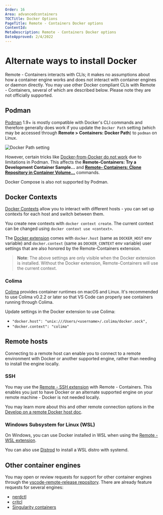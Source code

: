 ```yaml
---
Order: 16
Area: advancedcontainers
TOCTitle: Docker Options
PageTitle: Remote - Containers Docker options
ContentId:
MetaDescription: Remote - Containers Docker options
DateApproved: 2/4/2022
---
```


# Alternate ways to install Docker

Remote - Containers interacts with CLIs; it makes no assumptions about how a container engine works and does not interact with container engines or daemon directly. You may use other Docker compliant CLIs with Remote - Containers, several of which are described below. Please note they are not officially supported.

## Podman

[Podman](https://podman.io/) 1.9+ is mostly compatible with Docker's CLI commands and therefore generally does work if you update the `Docker Path` setting (which may be accessed through **Remote > Containers: Docker Path**) to `podman` on Linux.

![Docker Path setting](images/platform-options/docker-path-setting.png)

However, certain tricks like [Docker-from-Docker do not work](https://github.com/containers/libpod/issues/4056#issuecomment-535511841) due to limitations in Podman. This affects the **Remote-Containers: Try a Development Container Sample...** and **[Remote- Containers: Clone Repository in Container Volume...](/docs/remote/containers.md#quick-start-open-a-git-repository-or-github-pr-in-an-isolated-container-volume)** commands.

Docker Compose is also not supported by Podman.

## Docker Contexts

[Docker Contexts](https://docs.docker.com/engine/context/working-with-contexts/) allow you to interact with different hosts - you can set up contexts for each host and switch between them.

You create new contexts with `docker context create`. The current context can be changed using `docker context use <context>`.

The [Docker extension](https://marketplace.visualstudio.com/items?itemName=ms-azuretools.vscode-docker) comes with `docker.host` (same as `DOCKER_HOST` env variable) and `docker.context` (same as `DOCKER_CONTEXT` env variable) user settings that are also honored by the Remote-Containers extension.

> **Note**: The above settings are only visible when the Docker extension is installed. Without the Docker extension, Remote-Containers will use the current context.

### Colima

[Colima](https://github.com/abiosoft/colima) provides container runtimes on macOS and Linux. It's recommended to use Colima v0.2.2 or later so that VS Code can properly see containers running through Colima.

Update settings in the Docker extension to use Colima:
* `"docker.host": "unix:///Users/<username>/.colima/docker.sock",`
* `"docker.context": "colima"`

## Remote hosts

Connecting to a remote host can enable you to connect to a remote environment with Docker or another supported engine, rather than needing to install the engine locally.

### SSH
You may use the [Remote - SSH extension](https://marketplace.visualstudio.com/items?itemName=ms-vscode-remote.remote-ssh) with Remote - Containers. This enables you just to have Docker or an alternate supported engine on your remote machine - Docker is not needed locally.

You may learn more about this and other remote connection options in the [Develop on a remote Docker host doc](https://code.visualstudio.com/remote/advancedcontainers/develop-remote-host#_connect-using-docker-contexts).

### Windows Subsystem for Linux (WSL)
On Windows, you can use Docker installed in WSL when using the [Remote - WSL extension](https://marketplace.visualstudio.com/items?itemName=ms-vscode-remote.remote-wsl).

You can also use [Distrod](https://github.com/nullpo-head/wsl-distrod) to install a WSL distro with systemd.

## Other container engines

You may open or review requests for support for other container engines through the [vscode-remote-release repository](https://github.com/microsoft/vscode-remote-release). There are already feature requests for several engines:

* [nerdctl](https://github.com/microsoft/vscode-remote-release)
* [critcl](https://github.com/microsoft/vscode-remote-release/issues/6075)
* [Singularity containers](https://github.com/microsoft/vscode-remote-release/issues/3066)